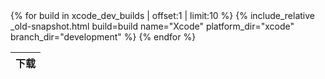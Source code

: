 <table id="osx-builds" class="downloads">
    <thead>
        <tr>
            <th class="download">下载</th>
        </tr>
    </thead>
    <tbody>
        {% for build in xcode_dev_builds | offset:1 | limit:10 %}
            {% include_relative _old-snapshot.html build=build name="Xcode" platform_dir="xcode" branch_dir="development" %}
        {% endfor %}
    </tbody>
</table>
